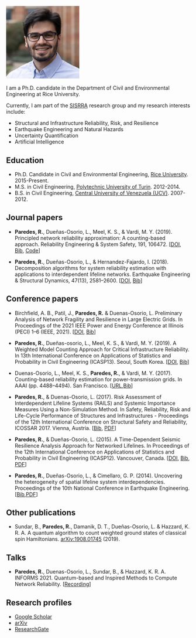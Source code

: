 <img src="images/FE22E8E7-5EA8-4F74-A783-DEBA5EF0B969_1_201_a.jpeg" width="200">

I am a Ph.D. candidate in the Department of Civil and Environmental Engineering at Rice University.

Currently, I am part of the [SISRRA](https://duenas-osorio.rice.edu/sisrra) research group and my research interests include:

* Structural and Infrastructure Reliability, Risk, and Resilience
* Earthquake Engineering and Natural Hazards
* Uncertainty Quantification
* Artificial Intelligence

Education
----------
* Ph.D. Candidate in Civil and Environmental Engineering, [Rice University](https://www.rice.edu/). 2015-Present.
* M.S. in Civil Engineering, [Polytechnic University of Turin](https://www.polito.it/?lang=en). 2012-2014.
* B.S. in Civil Engineering, [Central University of Venezuela (UCV)](http://www.ucv.ve/). 2007-2012.

Journal papers
--------------

* **Paredes, R.**, Dueñas-Osorio, L., Meel, K. S., & Vardi, M. Y. (2019). Principled network reliability approximation: A counting-based approach. Reliability Engineering & System Safety, 191, 106472. [[DOI](https://doi.org/10.1016/j.ress.2019.04.025), [Bib](bibs/PMDV19.bib), [Code](https://github.com/meelgroup/RelNet)] 

* **Paredes, R.**, Dueñas-Osorio, L., & Hernandez-Fajardo, I. (2018). Decomposition algorithms for system reliability estimation with applications to interdependent lifeline networks. Earthquake Engineering & Structural Dynamics, 47(13), 2581–2600. [[DOI](https://doi.org/10.1002/eqe.3071), [Bib](bibs/PDH18.bib)]

Conference papers
-----------------

*  Birchfield, A. B., Patil, J., **Paredes, R.** & Duenas-Osorio, L. Preliminary Analysis of Network Fragility and Resilience in Large Electric Grids. In Proceedings of the 2021 IEEE Power and Energy Conference at Illinois (PECI) 1–6 (IEEE, 2021). [[DOI](https://doi.org/10.1109/PECI51586.2021.9435202), [Bib](bibs/BPPD21.bib)]

* **Paredes, R.**, Dueñas-osorio, L., Meel, K. S., & Vardi, M. Y. (2019). A Weighted Model Counting Approach for Critical Infrastructure Reliability. In 13th International Conference on Applications of Statistics and Probability in Civil Engineering (ICASP13). Seoul, South Korea. [[DOI](https://doi.org/10.22725/ICASP13.383), [Bib](bibs/PMDV19b.bib)]

* Duenas-Osorio, L., Meel, K. S., **Paredes, R.**, & Vardi, M. Y. (2017). Counting-based reliability estimation for power-transmission grids. In AAAI (pp. 4488–4494). San Francisco. [[URL](https://ojs.aaai.org/index.php/AAAI/article/view/11178),[Bib](bibs/DMPV17.bib)]

* **Paredes, R.**, & Duenas-Osorio, L. (2017). Risk Assessment of Interdependent Lifeline Systems (RAILS) and Systemic Importance Measures Using a Non-Simulation Method. In Safety, Reliability, Risk and Life-Cycle Performance of Structures and Infrastructures - Proceedings of the 12th International Conference on Structural Safety and Reliability, ICOSSAR 2017. Vienna, Austria. [[Bib](bibs/PD17.bib), [PDF](Papers/PD17.pdf)]

* **Paredes, R.**, & Dueñas-Osorio, L. (2015). A Time-Dependent Seismic Resilience Analysis Approach for Networked Lifelines. In Proceedings of the 12th International Conference on Applications of Statistics and Probability in Civil Engineering (ICASP12). Vancouver, Canada. [[DOI](https://doi.org/10.14288/1.0076219), [Bib](bibs/PD15.bib), [PDF](Papers/PD15.pdf)]
* **Paredes, R.**, Dueñas-Osorio, L., & Cimellaro, G. P. (2014). Uncovering the heterogeneity of spatial lifeline system interdependencies. Proceedings of the 10th National Conference in Earthquake Engineering. [[Bib](bibs/PDC14.bib),[PDF](Papers/PDC14.pdf)]

Other publications
------------------

* Sundar, B., **Paredes, R.**, Damanik, D. T., Dueñas-Osorio, L. & Hazzard, K. R. A. A quantum algorithm to count weighted ground states of classical spin Hamiltonians. [arXiv:1908.01745](https://arxiv.org/abs/1908.01745) (2019).


Talks
-----

* **Paredes, R.**, Duenas-Osorio, L., Sundar, B., & Hazzard, K. R. A. INFORMS 2021. Quantum-based and Inspired Methods to Compute Network Reliability. [[Recording](https://drive.google.com/file/d/1KvltvCtX6owHfERY6A_GzL9vgeXPZK7t/view?usp=sharing)]

Research profiles
-----------------

* [Google Scholar](https://scholar.google.com/citations?user=mm0pN8oAAAAJ&hl=en)
* [arXiv](http://arxiv.org/a/paredes_r_1)
* [ResearchGate](https://www.researchgate.net/profile/Roger_Paredes2)

